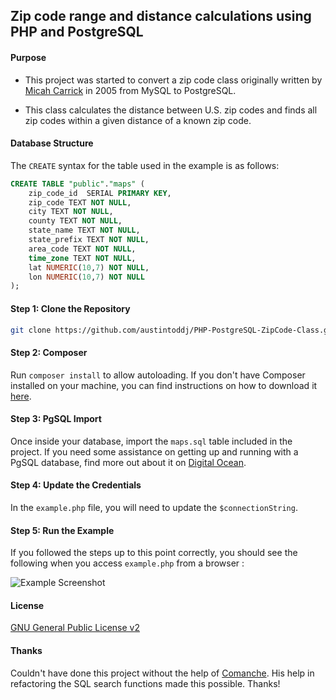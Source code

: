 ## Zip code range and distance calculations using PHP and PostgreSQL

#### Purpose

* This project was started to convert a zip code class originally written by [Micah Carrick](https://github.com/Quixotix/PHP-ZipCode-Class) in 2005 from MySQL to PostgreSQL.

* This class calculates the distance between U.S. zip codes and finds all zip codes within a 
given distance of a known zip code.

#### Database Structure

The `CREATE` syntax for the table used in the example is as follows:

```sql
CREATE TABLE "public"."maps" (
    zip_code_id  SERIAL PRIMARY KEY,
    zip_code TEXT NOT NULL,
    city TEXT NOT NULL,
    county TEXT NOT NULL,
    state_name TEXT NOT NULL,
    state_prefix TEXT NOT NULL,
    area_code TEXT NOT NULL,
    time_zone TEXT NOT NULL,
    lat NUMERIC(10,7) NOT NULL,
    lon NUMERIC(10,7) NOT NULL
);
```

#### Step 1: Clone the Repository

```sh
git clone https://github.com/austintoddj/PHP-PostgreSQL-ZipCode-Class.git
```

#### Step 2: Composer

Run `composer install` to allow autoloading. If you don't have Composer installed on your machine, you can find instructions on how to download it [here](https://getcomposer.org/doc/00-intro.md#globally).

#### Step 3: PgSQL Import

Once inside your database, import the `maps.sql` table included in the project. If you need some assistance on getting up and running with a PgSQL database, find more out about it on [Digital Ocean](https://www.digitalocean.com/community/tutorials/how-to-install-and-use-postgresql-on-ubuntu-14-04).

#### Step 4: Update the Credentials

In the `example.php` file, you will need to update the `$connectionString`.

#### Step 5: Run the Example

If you followed the steps up to this point correctly, you should see the following when you access `example.php` from a browser :

![Example Screenshot](https://raw.github.com/austintoddj/PHP-PostgreSQL-ZipCode-Class/master/images/pgsql-screen.png)

#### License

[GNU General Public License v2][4]

[4]: http://opensource.org/licenses/GPL-2.0

#### Thanks

Couldn't have done this project without the help of [Comanche](https://github.com/Comanche/). His help in refactoring the SQL search functions made this possible. Thanks!
